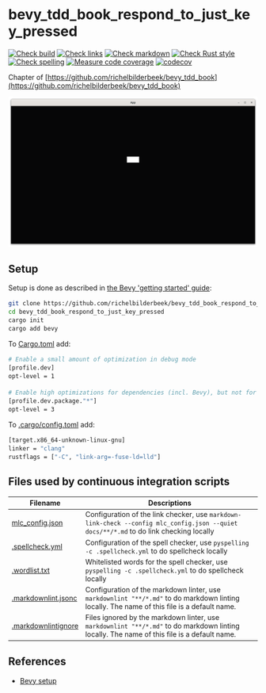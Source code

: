 # bevy_tdd_book_respond_to_just_key_pressed

[![Check build](https://github.com/richelbilderbeek/bevy_tdd_book_respond_to_just_key_pressed/actions/workflows/check_build.yaml/badge.svg?branch=master)](https://github.com/richelbilderbeek/bevy_tdd_book_respond_to_just_key_pressed/actions/workflows/check_build.yaml)
[![Check links](https://github.com/richelbilderbeek/bevy_tdd_book_respond_to_just_key_pressed/actions/workflows/check_links.yaml/badge.svg?branch=master)](https://github.com/richelbilderbeek/bevy_tdd_book_respond_to_just_key_pressed/actions/workflows/check_links.yaml)
[![Check markdown](https://github.com/richelbilderbeek/bevy_tdd_book_respond_to_just_key_pressed/actions/workflows/check_markdown.yaml/badge.svg?branch=master)](https://github.com/richelbilderbeek/bevy_tdd_book_respond_to_just_key_pressed/actions/workflows/check_markdown.yaml)
[![Check Rust style](https://github.com/richelbilderbeek/bevy_tdd_book_respond_to_just_key_pressed/actions/workflows/check_rust_style.yaml/badge.svg?branch=master)](https://github.com/richelbilderbeek/bevy_tdd_book_respond_to_just_key_pressed/actions/workflows/check_rust_style.yaml)
[![Check spelling](https://github.com/richelbilderbeek/bevy_tdd_book_respond_to_just_key_pressed/actions/workflows/check_spelling.yaml/badge.svg?branch=master)](https://github.com/richelbilderbeek/bevy_tdd_book_respond_to_just_key_pressed/actions/workflows/check_spelling.yaml)
[![Measure code coverage](https://github.com/richelbilderbeek/bevy_tdd_book_respond_to_just_key_pressed/actions/workflows/measure_codecov.yaml/badge.svg?branch=master)](https://github.com/richelbilderbeek/bevy_tdd_book_respond_to_just_key_pressed/actions/workflows/measure_codecov.yaml)
[![codecov](https://codecov.io/gh/richelbilderbeek/bevy_tdd_book_respond_to_just_key_pressed/graph/badge.svg?token=XAVFZYDQKZ)](https://codecov.io/gh/richelbilderbeek/bevy_tdd_book_respond_to_just_key_pressed)

Chapter of [https://github.com/richelbilderbeek/bevy_tdd_book](https://github.com/richelbilderbeek/bevy_tdd_book)

![Screenshot of this application](respond_to_just_key_pressed.png)

## Setup

Setup is done as described in [the Bevy 'getting started' guide](https://bevyengine.org/learn/quick-start/getting-started/setup/):

```bash
git clone https://github.com/richelbilderbeek/bevy_tdd_book_respond_to_just_key_pressed
cd bevy_tdd_book_respond_to_just_key_pressed
cargo init
cargo add bevy
```

To [Cargo.toml](Cargo.toml) add:

```bash
# Enable a small amount of optimization in debug mode
[profile.dev]
opt-level = 1

# Enable high optimizations for dependencies (incl. Bevy), but not for our code:
[profile.dev.package."*"]
opt-level = 3
```

To [.cargo/config.toml](.cargo/config.toml) add:

```bash
[target.x86_64-unknown-linux-gnu]
linker = "clang"
rustflags = ["-C", "link-arg=-fuse-ld=lld"]
```

## Files used by continuous integration scripts

Filename                                  |Descriptions
------------------------------------------|--------------------------------------------------------------------------------------------------------------------------------------
[mlc_config.json](mlc_config.json)        |Configuration of the link checker, use `markdown-link-check --config mlc_config.json --quiet docs/**/*.md` to do link checking locally
[.spellcheck.yml](.spellcheck.yml)        |Configuration of the spell checker, use `pyspelling -c .spellcheck.yml` to do spellcheck locally
[.wordlist.txt](.wordlist.txt)            |Whitelisted words for the spell checker, use `pyspelling -c .spellcheck.yml` to do spellcheck locally
[.markdownlint.jsonc](.markdownlint.jsonc)|Configuration of the markdown linter, use `markdownlint "**/*.md"` to do markdown linting locally. The name of this file is a default name.
[.markdownlintignore](.markdownlintignore)|Files ignored by the markdown linter, use `markdownlint "**/*.md"` to do markdown linting locally. The name of this file is a default name.

## References

* [Bevy setup](https://bevyengine.org/learn/quick-start/getting-started/setup/)
